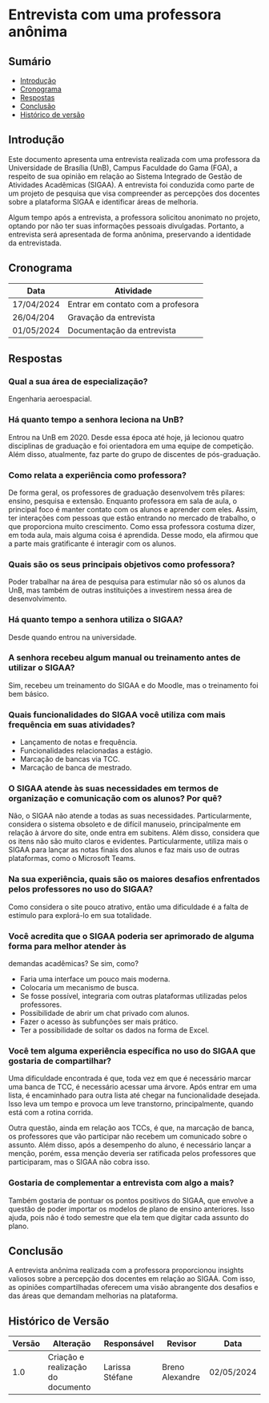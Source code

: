 # Entrevista com uma professora anônima
## Sumário
* [Introdução](#Introdução)
* [Cronograma](#Cronograma)
* [Respostas](#Respostas)
* [Conclusão](#Conclusão)
* [Histórico de versão](#Histórico-de-versão)


## Introdução

Este documento apresenta uma entrevista realizada com uma professora da Universidade de Brasília (UnB), Campus Faculdade do Gama (FGA), a respeito de sua opinião em relação ao Sistema Integrado de Gestão de Atividades Acadêmicas (SIGAA). A entrevista foi conduzida como parte de um projeto de pesquisa que visa compreender as percepções dos docentes sobre a plataforma SIGAA e identificar áreas de melhoria.

 Algum tempo após a entrevista, a professora solicitou anonimato no projeto, optando por não ter suas informações pessoais divulgadas. Portanto, a entrevista será apresentada de forma anônima, preservando a identidade da entrevistada.

## Cronograma

| Data | Atividade |
| - | - |
|17/04/2024 | Entrar em contato com a profesora |
|26/04/204 | Gravação da entrevista |
|01/05/2024 | Documentação da entrevista |

## Respostas

### Qual a sua área de especialização?
Engenharia aeroespacial.

### Há quanto tempo a senhora leciona na UnB?
Entrou na UnB em 2020. Desde essa época até hoje, já lecionou quatro disciplinas de graduação e foi orientadora em uma equipe de competição. Além disso, atualmente, faz parte do grupo de discentes de pós-graduação.

### Como relata a experiência como professora?
De forma geral, os professores de graduação desenvolvem três pilares: ensino, pesquisa e extensão.
Enquanto professora em sala de aula, o principal foco é manter contato com os alunos e aprender com eles. Assim, ter interações com pessoas que estão entrando no mercado de trabalho, o que proporciona muito crescimento. Como essa professora costuma dizer, em toda aula, mais alguma coisa é aprendida.
Desse modo, ela afirmou que a parte mais gratificante é interagir com os alunos.

### Quais são os seus principais objetivos como professora?
Poder trabalhar na área de pesquisa para estimular não só os alunos da UnB, mas também de outras instituições a investirem nessa área de desenvolvimento.

### Há quanto tempo a senhora utiliza o SIGAA?
Desde quando entrou na universidade.
### A senhora recebeu algum manual ou treinamento antes de utilizar o SIGAA?
Sim, recebeu um treinamento do SIGAA e do Moodle, mas o treinamento foi bem básico.

### Quais funcionalidades do SIGAA você utiliza com mais frequência em suas atividades?
- Lançamento de notas e frequência.
- Funcionalidades relacionadas a estágio.
- Marcação de bancas via TCC.
- Marcação de banca de mestrado.

### O SIGAA atende às suas necessidades em termos de organização e comunicação com os alunos? Por quê?
Não, o SIGAA não atende a todas as suas necessidades. Particularmente, considera o sistema obsoleto e de difícil manuseio, principalmente em relação à árvore do site, onde entra em subitens. Além disso, considera que os itens não são muito claros e evidentes.
Particularmente, utiliza mais o SIGAA para lançar as notas finais dos alunos e faz mais uso de outras plataformas, como o Microsoft Teams.
### Na sua experiência, quais são os maiores desafios enfrentados pelos professores no uso do SIGAA?
Como considera o site pouco atrativo, então uma dificuldade é a falta de estímulo para explorá-lo em sua totalidade.

### Você acredita que o SIGAA poderia ser aprimorado de alguma forma para melhor atender às
demandas acadêmicas? Se sim, como?
- Faria uma interface um pouco mais moderna.
- Colocaria um mecanismo de busca.
- Se fosse possível, integraria com outras plataformas utilizadas pelos professores.
- Possibilidade de abrir um chat privado com alunos.
- Fazer o acesso às subfunções ser mais prático.
- Ter a possibilidade de soltar os dados na forma de Excel.
### Você tem alguma experiência específica no uso do SIGAA que gostaria de compartilhar?
Uma dificuldade encontrada é que, toda vez em que é necessário marcar uma banca de TCC, é necessário acessar uma árvore. Após entrar em uma lista, é encaminhado para outra lista até chegar na funcionalidade desejada. Isso leva um tempo e provoca um leve transtorno, principalmente, quando está com a rotina corrida.

Outra questão, ainda em relação aos TCCs, é que, na marcação de banca, os professores que vão participar não recebem um comunicado sobre o assunto. Além disso, após a desempenho do aluno, é necessário lançar a menção, porém, essa menção deveria ser ratificada pelos professores que participaram, mas o SIGAA não cobra isso.

### Gostaria de complementar a entrevista com algo a mais?
Também gostaria de pontuar os pontos positivos do SIGAA, que envolve a questão de poder importar os modelos de plano de ensino anteriores. Isso ajuda, pois não é todo semestre que ela tem que digitar cada assunto do plano.

## Conclusão

 A entrevista anônima realizada com a professora proporcionou insights valiosos sobre a percepção dos docentes em relação ao SIGAA. Com isso, as opiniões compartilhadas oferecem uma visão abrangente dos desafios e das áreas que demandam melhorias na plataforma.

 ## Histórico de Versão

| Versão | Alteração | Responsável | Revisor | Data |
| - | - | - | - | - |
| 1.0 | Criação e realização do documento | Larissa Stéfane | Breno Alexandre | 02/05/2024 |
